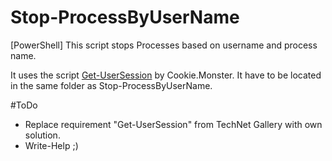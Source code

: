 # Stop-ProcessByUserName
[PowerShell] This script stops Processes based on username and process name.

It uses the script [Get-UserSession](https://gallery.technet.microsoft.com/scriptcenter/Get-UserSessions-Parse-b4c97837) by Cookie.Monster.
It have to be located in the same folder as Stop-ProcessByUserName.

#ToDo
- Replace requirement "Get-UserSession" from TechNet Gallery with own solution.
- Write-Help ;)